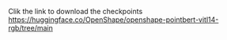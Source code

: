 Clik the link to download the checkpoints
https://huggingface.co/OpenShape/openshape-pointbert-vitl14-rgb/tree/main